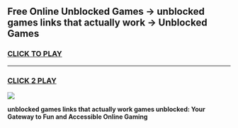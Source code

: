 
## Free Online Unblocked Games → unblocked games links that actually work → Unblocked Games
<h3>
<a href="https://premium.freeplayer.one?title=unblocked_games_links_that_actually_work&ref=21F">CLICK TO PLAY</a></h3>
<hr>

<h3>
<a href="https://premium.freeplayer.one?title=unblocked_games_links_that_actually_work&ref=21F">CLICK 2 PLAY</a>
  
</h3>

<a href="https://premium.freeplayer.one?title=unblocked_games_links_that_actually_work&ref=21F/"><img src="https://clearcache.store/games.png"></a>


**unblocked games links that actually work games unblocked: Your Gateway to Fun and Accessible Online Gaming**
